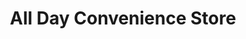 ---
title: "All Day Convenience Store"
url: /mandaluyong/all-day-convenience-store/
shop: Lebensmittel
---